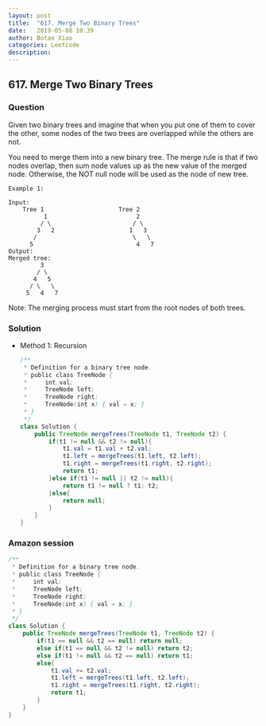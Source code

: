 ```yaml
---
layout: post
title:  "617. Merge Two Binary Trees"
date:   2019-05-08 10:39
author: Botao Xiao
categories: Leetcode
description:
---
```

## 617. Merge Two Binary Trees

### Question
Given two binary trees and imagine that when you put one of them to cover the other, some nodes of the two trees are overlapped while the others are not.

You need to merge them into a new binary tree. The merge rule is that if two nodes overlap, then sum node values up as the new value of the merged node. Otherwise, the NOT null node will be used as the node of new tree.

```
Example 1:

Input:
	Tree 1                     Tree 2                  
          1                         2                             
         / \                       / \                            
        3   2                     1   3                        
       /                           \   \                      
      5                             4   7                  
Output:
Merged tree:
	     3
	    / \
	   4   5
	  / \   \
	 5   4   7
```

Note: The merging process must start from the root nodes of both trees.

### Solution
* Method 1: Recursion
  ```Java
  /**
   * Definition for a binary tree node.
   * public class TreeNode {
   *     int val;
   *     TreeNode left;
   *     TreeNode right;
   *     TreeNode(int x) { val = x; }
   * }
   */
  class Solution {
      public TreeNode mergeTrees(TreeNode t1, TreeNode t2) {
          if(t1 != null && t2 != null){
              t1.val = t1.val + t2.val;
              t1.left = mergeTrees(t1.left, t2.left);
              t1.right = mergeTrees(t1.right, t2.right);
              return t1;
          }else if(t1 != null || t2 != null){
              return t1 != null ? t1: t2;
          }else{
              return null;
          }
      }
  }
  ```
 
### Amazon session
```Java
/**
 * Definition for a binary tree node.
 * public class TreeNode {
 *     int val;
 *     TreeNode left;
 *     TreeNode right;
 *     TreeNode(int x) { val = x; }
 * }
 */
class Solution {
    public TreeNode mergeTrees(TreeNode t1, TreeNode t2) {
        if(t1 == null && t2 == null) return null;
        else if(t1 == null && t2 != null) return t2;
        else if(t1 != null && t2 == null) return t1;
        else{
            t1.val += t2.val;
            t1.left = mergeTrees(t1.left, t2.left);
            t1.right = mergeTrees(t1.right, t2.right);
            return t1;
        }
    }
}
```
